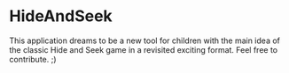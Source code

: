 # HideAndSeek

This application dreams to be a new tool for children with the main idea of the classic 
Hide and Seek game in a revisited exciting format. Feel free to contribute. ;)
